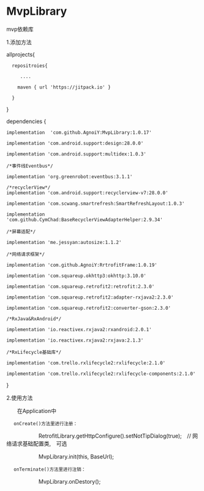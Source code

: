 # MvpLibrary
mvp依赖库

1.添加方法

   allprojects{
  
      repositroies{
      
         ....
         
        maven { url 'https://jitpack.io' }
        
      }

  }

  dependencies {
  
    implementation  'com.github.AgnoiY:MvpLibrary:1.0.17'

    implementation 'com.android.support:design:28.0.0'
    
    implementation 'com.android.support:multidex:1.0.3'
    
    /*事件线Eventbus*/
    
    implementation 'org.greenrobot:eventbus:3.1.1'
    
    /*recyclerView*/
    implementation 'com.android.support:recyclerview-v7:28.0.0'
    
    implementation 'com.scwang.smartrefresh:SmartRefreshLayout:1.0.3'
    
    implementation 'com.github.CymChad:BaseRecyclerViewAdapterHelper:2.9.34'
   
    /*屏幕适配*/
    
    implementation 'me.jessyan:autosize:1.1.2'
   
    /*网络请求框架*/
    
    implementation 'com.github.AgnoiY:RrtrofitFrame:1.0.19'
    
    implementation 'com.squareup.okhttp3:okhttp:3.10.0'
    
    implementation 'com.squareup.retrofit2:retrofit:2.3.0'
    
    implementation 'com.squareup.retrofit2:adapter-rxjava2:2.3.0'
    
    implementation 'com.squareup.retrofit2:converter-gson:2.3.0'
    
    /*RxJava&RxAndroid*/
    
    implementation 'io.reactivex.rxjava2:rxandroid:2.0.1'
    
    implementation 'io.reactivex.rxjava2:rxjava:2.1.3'
    
    /*RxLifecycle基础库*/
    
    implementation 'com.trello.rxlifecycle2:rxlifecycle:2.1.0'
    
    implementation 'com.trello.rxlifecycle2:rxlifecycle-components:2.1.0'
  
  }
  
2.使用方法

　　在Application中
 
    　 onCreate()方法里进行注册：
 
 　　　　　　RetrofitLibrary.getHttpConfigure().setNotTipDialog(true);　// 网络请求基础配置类,　可选
       
 　　　　　　MvpLibrary.init(this, BaseUrl);
  
     　onTerminate()方法里进行注销：
     
　　　　　　MvpLibrary.onDestory();
